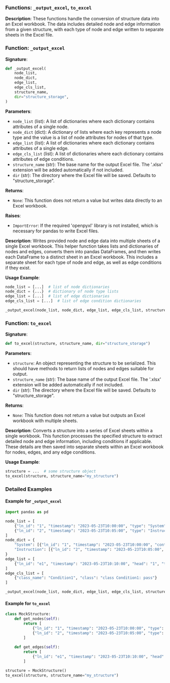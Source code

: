 
### Functions: `_output_excel`, `to_excel`

**Description**:
These functions handle the conversion of structure data into an Excel workbook. The data includes detailed node and edge information from a given structure, with each type of node and edge written to separate sheets in the Excel file.

### Function: `_output_excel`

**Signature**:
```python
def _output_excel(
    node_list,
    node_dict,
    edge_list,
    edge_cls_list,
    structure_name,
    dir="structure_storage",
)
```

**Parameters**:
- `node_list` (list): A list of dictionaries where each dictionary contains attributes of a single node.
- `node_dict` (dict): A dictionary of lists where each key represents a node type and the value is a list of node attributes for nodes of that type.
- `edge_list` (list): A list of dictionaries where each dictionary contains attributes of a single edge.
- `edge_cls_list` (list): A list of dictionaries where each dictionary contains attributes of edge conditions.
- `structure_name` (str): The base name for the output Excel file. The '.xlsx' extension will be added automatically if not included.
- `dir` (str): The directory where the Excel file will be saved. Defaults to "structure_storage".

**Returns**:
- `None`: This function does not return a value but writes data directly to an Excel workbook.

**Raises**:
- `ImportError`: If the required 'openpyxl' library is not installed, which is necessary for pandas to write Excel files.

**Description**:
Writes provided node and edge data into multiple sheets of a single Excel workbook. This helper function takes lists and dictionaries of nodes and edges, converts them into pandas DataFrames, and then writes each DataFrame to a distinct sheet in an Excel workbook. This includes a separate sheet for each type of node and edge, as well as edge conditions if they exist.

**Usage Example**:
```python
node_list = [...]  # list of node dictionaries
node_dict = {...}  # dictionary of node type lists
edge_list = [...]  # list of edge dictionaries
edge_cls_list = [...]  # list of edge condition dictionaries

_output_excel(node_list, node_dict, edge_list, edge_cls_list, structure_name="my_structure")
```

### Function: `to_excel`

**Signature**:
```python
def to_excel(structure, structure_name, dir="structure_storage")
```

**Parameters**:
- `structure`: An object representing the structure to be serialized. This should have methods to return lists of nodes and edges suitable for output.
- `structure_name` (str): The base name of the output Excel file. The '.xlsx' extension will be added automatically if not included.
- `dir` (str): The directory where the Excel file will be saved. Defaults to "structure_storage".

**Returns**:
- `None`: This function does not return a value but outputs an Excel workbook with multiple sheets.

**Description**:
Converts a structure into a series of Excel sheets within a single workbook. This function processes the specified structure to extract detailed node and edge information, including conditions if applicable. These details are then saved into separate sheets within an Excel workbook for nodes, edges, and any edge conditions.

**Usage Example**:
```python
structure = ...  # some structure object
to_excel(structure, structure_name="my_structure")
```

### Detailed Examples

#### Example for `_output_excel`

```python
import pandas as pd

node_list = [
    {"ln_id": "1", "timestamp": "2023-05-23T10:00:00", "type": "System"},
    {"ln_id": "2", "timestamp": "2023-05-23T10:05:00", "type": "Instruction"}
]
node_dict = {
    "System": [{"ln_id": "1", "timestamp": "2023-05-23T10:00:00", "content": "System content"}],
    "Instruction": [{"ln_id": "2", "timestamp": "2023-05-23T10:05:00", "content": "Instruction content"}]
}
edge_list = [
    {"ln_id": "e1", "timestamp": "2023-05-23T10:10:00", "head": "1", "tail": "2", "label": "connects"}
]
edge_cls_list = [
    {"class_name": "Condition1", "class": "class Condition1: pass"}
]

_output_excel(node_list, node_dict, edge_list, edge_cls_list, structure_name="my_structure")
```

#### Example for `to_excel`

```python
class MockStructure:
    def get_nodes(self):
        return [
            {"ln_id": "1", "timestamp": "2023-05-23T10:00:00", "type": "System"},
            {"ln_id": "2", "timestamp": "2023-05-23T10:05:00", "type": "Instruction"}
        ]
    
    def get_edges(self):
        return [
            {"ln_id": "e1", "timestamp": "2023-05-23T10:10:00", "head": "1", "tail": "2", "label": "connects"}
        ]

structure = MockStructure()
to_excel(structure, structure_name="my_structure")
```
